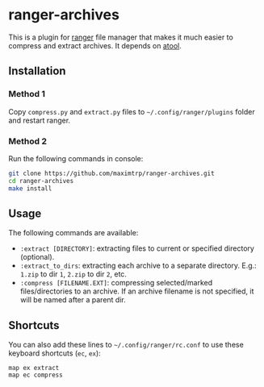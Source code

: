 # ranger-archives

This is a plugin for [ranger](https://ranger.github.io) file manager that makes it much easier to compress and extract archives. It depends on [atool](https://www.nongnu.org/atool/).

## Installation

### Method 1

Copy `compress.py` and `extract.py` files to `~/.config/ranger/plugins` folder and restart ranger.

### Method 2

Run the following commands in console:

```bash
git clone https://github.com/maximtrp/ranger-archives.git
cd ranger-archives
make install
```

## Usage

The following commands are available:

* `:extract [DIRECTORY]`: extracting files to current or specified directory (optional).
* `:extract_to_dirs`: extracting each archive to a separate directory. E.g.: `1.zip` to dir `1`, `2.zip` to dir `2`, etc.
* `:compress [FILENAME.EXT]`: compressing selected/marked files/directories to an archive. If an archive filename is not specified, it will be named after a parent dir.

## Shortcuts

You can also add these lines to `~/.config/ranger/rc.conf` to use these keyboard shortcuts (`ec`, `ex`):

```
map ex extract
map ec compress
```
